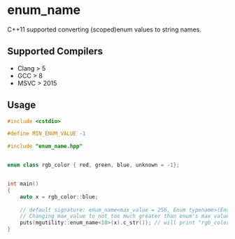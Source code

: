 # enum_name
C++11 supported converting (scoped)enum values to string names.

## Supported Compilers
* Clang > 5
* GCC > 8
* MSVC > 2015

## Usage
```C++
#include <cstdio>

#define MIN_ENUM_VALUE -1

#include "enum_name.hpp"


enum class rgb_color { red, green, blue, unknown = -1};


int main()
{
    auto x = rgb_color::blue;
    
    // default signature: enum_name<max_value = 256, Enum typename>(Enum&&) 
    // Changing max_value to not too much greater than enum's max value, it will compiles faster
    puts(mgutility::enum_name<10>(x).c_str()); // will print "rgb_color::blue" to output
}

```
